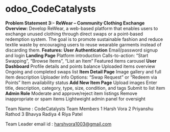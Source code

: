 # odoo_CodeCatalysts
**Problem Statement 3:-**
**ReWear – Community Clothing Exchange**
**Overview:**
Develop ReWear, a web-based platform that enables users to exchange unused clothing
through direct swaps or a point-based redemption system. The goal is to promote sustainable
fashion and reduce textile waste by encouraging users to reuse wearable garments instead of
discarding them.
**Features:**
**User Authentication**
Email/password signup and login
**Landing Page**
Platform introduction
Calls-to-action: “Start Swapping”, “Browse Items”, “List an Item”
Featured items carousel
**User Dashboard**
Profile details and points balance
Uploaded items overview
Ongoing and completed swaps list
**Item Detail Page**
Image gallery and full item description
Uploader info
Options: “Swap Request” or “Redeem via Points”
Item availability status
**Add New Item Page**
Upload images
Enter title, description, category, type, size, condition, and tags
Submit to list item
**Admin Role**
Moderate and approve/reject item listings
Remove inappropriate or spam items
Lightweight admin panel for oversight

Team Name : CodeCatalysts
Team Members 
1 Harsh Vora
2 Priyanshu Rathod
3 Bhavya Radiya
4 Riya Patel

Team Leader email id : harshvora1003@gmail.com
